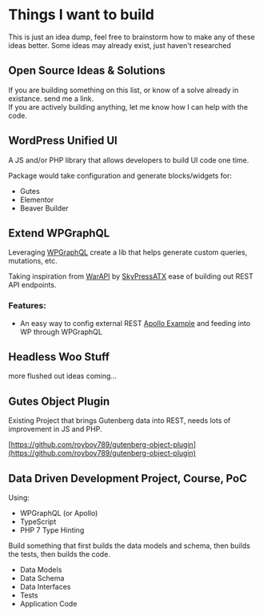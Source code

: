 # Things I want to build

This is just an idea dump, feel free to brainstorm how to make any of these ideas better. Some ideas may already exist, just haven't researched

## Open Source Ideas & Solutions

If you are building something on this list, or know of a solve already in existance. send me a link.  
If you are actively building anything, let me know how I can help with the code.

## WordPress Unified UI

A JS and/or PHP library that allows developers to build UI code one time. 

Package would take configuration and generate blocks/widgets for:

- Gutes
- Elementor
- Beaver Builder

## Extend WPGraphQL

Leveraging [WPGraphQL](https://github.com/wp-graphql/wp-graphql) create a lib that helps generate custom queries, mutations, etc.

Taking inspiration from [WarAPI](https://github.com/SkyPressATX/war-api) by [SkyPressATX](https://github.com/SkyPressATX) ease of building out REST API endpoints.

### Features:

- An easy way to config external REST [Apollo Example](https://github.com/wp-graphql/wp-graphql) and feeding into WP through WPGraphQL

## Headless Woo Stuff

more flushed out ideas coming...

## Gutes Object Plugin

Existing Project that brings Gutenberg data into REST, needs lots of improvement in JS and PHP.

[https://github.com/royboy789/gutenberg-object-plugin](https://github.com/royboy789/gutenberg-object-plugin)

## Data Driven Development Project, Course, PoC

Using:

- WPGraphQL (or Apollo)
- TypeScript
- PHP 7 Type Hinting

Build something that first builds the data models and schema, then builds the tests, then builds the code.

- Data Models
- Data Schema
- Data Interfaces
- Tests
- Application Code
